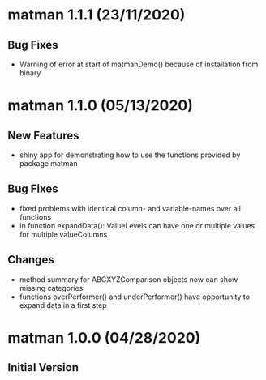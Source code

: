 # matman 1.1.1 (23/11/2020)

## Bug Fixes
* Warning of error at start of matmanDemo() because of installation from binary

# matman 1.1.0 (05/13/2020)

## New Features
* shiny app for demonstrating how to use the functions provided by package matman

## Bug Fixes
* fixed problems with identical column- and variable-names over all functions
* in function expandData(): ValueLevels can have one or multiple values for multiple valueColumns

## Changes
* method summary for ABCXYZComparison objects now can show missing categories
* functions overPerformer() and underPerformer() have opportunity to expand data in a first step

# matman 1.0.0 (04/28/2020)

## Initial Version
